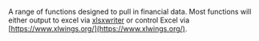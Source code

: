 A range of functions designed to pull in financial data.  Most functions will either output to excel via [xlsxwriter](https://xlsxwriter.readthedocs.io/) or control Excel via [https://www.xlwings.org/](https://www.xlwings.org/).
